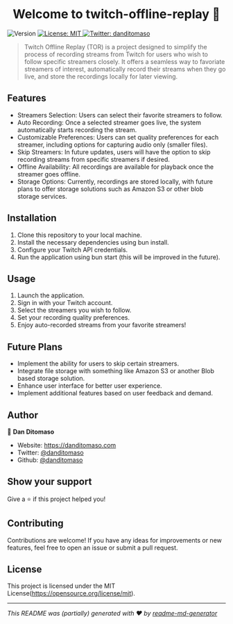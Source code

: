 <h1 align="center">Welcome to twitch-offline-replay 👋</h1>
<p>
  <img alt="Version" src="https://img.shields.io/badge/version-0.0.2-blue.svg?cacheSeconds=2592000" />
  <a href="#" target="_blank">
    <img alt="License: MIT" src="https://img.shields.io/badge/License-MIT-yellow.svg" />
  </a>
  <a href="https://twitter.com/danditomaso" target="_blank">
    <img alt="Twitter: danditomaso" src="https://img.shields.io/twitter/follow/danditomaso.svg?style=social" />
  </a>
</p>

> Twitch Offline Replay (TOR) is a project designed to simplify the process of recording streams from Twitch for users who wish to follow specific streamers closely. It offers a seamless way to favoriate streamers of interest, automatically record their streams when they go live, and store the recordings locally for later viewing.

## Features
 - Streamers Selection: Users can select their favorite streamers to follow.
 - Auto Recording: Once a selected streamer goes live, the system automatically starts recording the stream.
 - Customizable Preferences: Users can set quality preferences for each streamer, including options for capturing audio only (smaller files).
 - Skip Streamers: In future updates, users will have the option to skip recording streams from specific streamers if desired.
 - Offline Availability: All recordings are available for playback once the streamer goes offline.
 - Storage Options: Currently, recordings are stored locally, with future plans to offer storage solutions such as Amazon S3 or other blob storage services.

## Installation

1. Clone this repository to your local machine.
2. Install the necessary dependencies using bun install.
3. Configure your Twitch API credentials.
4. Run the application using bun start (this will be improved in the future).

## Usage

1.  Launch the application.
2.  Sign in with your Twitch account.
3.  Select the streamers you wish to follow.
4.  Set your recording quality preferences.
5.  Enjoy auto-recorded streams from your favorite streamers!

## Future Plans

- Implement the ability for users to skip certain streamers.
- Integrate file storage with something like Amazon S3 or another Blob based storage solution.
- Enhance user interface for better user experience.
- Implement additional features based on user feedback and demand.
## Author

👤 **Dan Ditomaso**

* Website: https://danditomaso.com
* Twitter: [@danditomaso](https://twitter.com/danditomaso)
* Github: [@danditomaso](https://github.com/danditomaso)

## Show your support

Give a ⭐️ if this project helped you!


## Contributing

Contributions are welcome! If you have any ideas for improvements or new features, feel free to open an issue or submit a pull request.

## License

This project is licensed under the MIT License(https://opensource.org/license/mit).


***
_This README was (partially) generated with ❤️ by [readme-md-generator](https://github.com/kefranabg/readme-md-generator)_